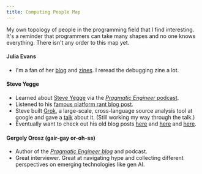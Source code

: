 ```yaml
---
title: Computing People Map
---
```

My own topology of people in the programming field that I find interesting. It's a reminder that programmers can take many shapes and no one knows everything. There isn't any order to this map yet.

#### Julia Evans
- I'm a fan of her [blog](https://jvns.ca/) and [zines](https://wizardzines.com/). I reread the debugging zine a lot.

#### Steve Yegge
- Learned about [Steve Yegge](https://en.wikipedia.org/wiki/Steve_Yegge) via the [*Pragmatic Engineer* podcast](https://www.youtube.com/watch?v=TZE33qMYwsc).
- Listened to his [famous platform rant blog post](https://www.youtube.com/watch?v=xDdkc_RwKYI).
- Steve built [Grok](https://en.wikipedia.org/wiki/Google_Kythe#:~:text=Apache%20licence%202.0.-,Grok,-%5Bedit%5D), a large-scale, cross-language source analysis tool at google and gave a [talk](https://www.youtube.com/watch?v=KTJs-0EInW8) about it. (Still working my way through the talk.)
- Eventually want to check out his old blog posts [here](https://sites.google.com/site/steveyegge2/home) and [here](https://steve-yegge.blogspot.com/2006/03/) and [here](https://steve-yegge.medium.com/).

#### Gergely Orosz (gair-gay or-oh-ss)
- Author of the *[Pragmatic Engineer blog](https://blog.pragmaticengineer.com/)* and podcast. 
- Great interviewer. Great at navigating hype and collecting different perspectives on emerging technologies like gen AI.

